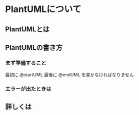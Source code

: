 # PlantUMLについて
## PlantUMLとは

## PlantUMLの書き方
### まず準備すること
最初に
@startUML
最後に
@endUML
を書かなければなりません
### 
### エラーが出たときは



## 詳しくは
